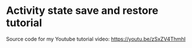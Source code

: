 # Activity state save and restore tutorial

Source code for my Youtube tutorial video:
https://youtu.be/zSxZV4ThmhI
